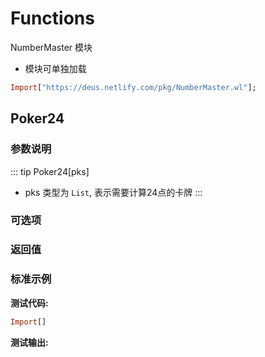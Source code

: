 # Functions

NumberMaster 模块

- 模块可单独加载

```haskell
Import["https://deus.netlify.com/pkg/NumberMaster.wl"];
```

## Poker24

### 参数说明

::: tip Poker24[pks]
- pks 类型为 `List`, 表示需要计算24点的卡牌
:::

### 可选项



### 返回值


### 标准示例

**测试代码:**
```haskell
Import[]
```

**测试输出:**

